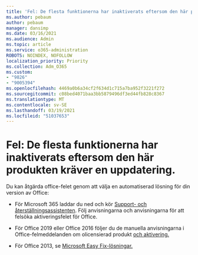 ```yaml
---
title: 'Fel: De flesta funktionerna har inaktiverats eftersom den här produkten kräver en uppdatering.'
ms.author: pebaum
author: pebaum
manager: dansimp
ms.date: 03/16/2021
ms.audience: Admin
ms.topic: article
ms.service: o365-administration
ROBOTS: NOINDEX, NOFOLLOW
localization_priority: Priority
ms.collection: Adm_O365
ms.custom:
- "9826"
- "9005394"
ms.openlocfilehash: 4469a0b6a34cf2f634d1c715a7ba952f3221f272
ms.sourcegitcommit: c08bed4071baa3bb5879496df3ed44fb828c8367
ms.translationtype: MT
ms.contentlocale: sv-SE
ms.lasthandoff: 03/19/2021
ms.locfileid: "51037653"
---
```

# <a name="error-most-of-the-features-have-been-disabled-because-this-product-requires-an-update"></a>Fel: De flesta funktionerna har inaktiverats eftersom den här produkten kräver en uppdatering.

Du kan åtgärda office-felet genom att välja en automatiserad lösning för din version av Office:

- För Microsoft 365 laddar du ned och kör [Support- och återställningsassistenten](https://aka.ms/SaRA-OfficeActivation-Chat). Följ anvisningarna och anvisningarna för att felsöka aktiveringsfelet för Office.

- För Office 2019 eller Office 2016 följer du de manuella anvisningarna i Office-felmeddelanden om olicensierad produkt [och aktivering.](https://support.microsoft.com/office/0d23d3c0-c19c-4b2f-9845-5344fedc4380#bkmk_fixyourself)

- För Office 2013, se [Microsoft Easy Fix-lösningar.](https://support.microsoft.com/topic/microsoft-easy-fix-solutions-have-been-discontinued-b0f4b5f9-3b5a-bd9e-d75d-d45e2f12e16c)